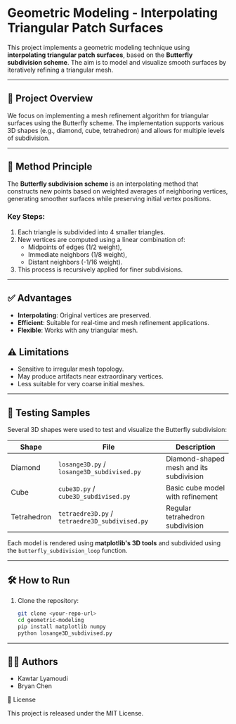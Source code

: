 # Geometric Modeling - Interpolating Triangular Patch Surfaces

This project implements a geometric modeling technique using **interpolating triangular patch surfaces**, based on the **Butterfly subdivision scheme**. The aim is to model and visualize smooth surfaces by iteratively refining a triangular mesh.

---

## 📌 Project Overview

We focus on implementing a mesh refinement algorithm for triangular surfaces using the Butterfly scheme. The implementation supports various 3D shapes (e.g., diamond, cube, tetrahedron) and allows for multiple levels of subdivision.

---

## 🧠 Method Principle

The **Butterfly subdivision scheme** is an interpolating method that constructs new points based on weighted averages of neighboring vertices, generating smoother surfaces while preserving initial vertex positions.

### Key Steps:
1. Each triangle is subdivided into 4 smaller triangles.
2. New vertices are computed using a linear combination of:
   - Midpoints of edges (1/2 weight),
   - Immediate neighbors (1/8 weight),
   - Distant neighbors (-1/16 weight).
3. This process is recursively applied for finer subdivisions.

---

## ✅ Advantages

- **Interpolating**: Original vertices are preserved.
- **Efficient**: Suitable for real-time and mesh refinement applications.
- **Flexible**: Works with any triangular mesh.

## ⚠️ Limitations

- Sensitive to irregular mesh topology.
- May produce artifacts near extraordinary vertices.
- Less suitable for very coarse initial meshes.

---

## 🧪 Testing Samples

Several 3D shapes were used to test and visualize the Butterfly subdivision:

| Shape        | File                                  | Description                        |
|--------------|---------------------------------------|------------------------------------|
| Diamond      | `losange3D.py` / `losange3D_subdivised.py` | Diamond-shaped mesh and its subdivision |
| Cube         | `cube3D.py` / `cube3D_subdivised.py`       | Basic cube model with refinement   |
| Tetrahedron  | `tetraedre3D.py` / `tetraedre3D_subdivised.py` | Regular tetrahedron subdivision    |

Each model is rendered using **matplotlib's 3D tools** and subdivided using the `butterfly_subdivision_loop` function.


---

## 🛠️ How to Run

1. Clone the repository:
   ```bash
   git clone <your-repo-url>
   cd geometric-modeling
   pip install matplotlib numpy
   python losange3D_subdivised.py


---

## 👩‍💻 Authors

- Kawtar Lyamoudi
- Bryan Chen

📜 License

This project is released under the MIT License.
